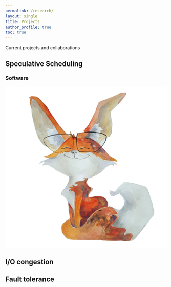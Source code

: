 ```yaml
---
permalink: /research/
layout: single
title: Projects
author_profile: true
toc: true
---
```


Current projects and collaborations

<h2 id="speculative">Speculative Scheduling</h2>
<h3 id="scheduleflow"> Software </h3>

![ScheduleFlow](../assets/images/logo.png)

<h2 id="io">I/O congestion</h2>

<h2 id="resiliency">Fault tolerance</h2>
